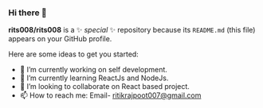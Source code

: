 ### Hi there 👋

**rits008/rits008** is a ✨ _special_ ✨ repository because its `README.md` (this file) appears on your GitHub profile.

Here are some ideas to get you started:

- 🔭 I’m currently working on self development.
- 🌱 I’m currently learning ReactJs and NodeJs.
- 👯 I’m looking to collaborate on React based project.
- 📫 How to reach me: Email- ritikrajpoot007@gmail.com 
